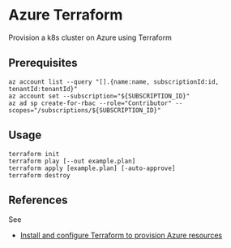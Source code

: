 # Azure Terraform

Provision a k8s cluster on Azure using Terraform

## Prerequisites

```console
az account list --query "[].{name:name, subscriptionId:id, tenantId:tenantId}"
az account set --subscription="${SUBSCRIPTION_ID}"
az ad sp create-for-rbac --role="Contributor" --scopes="/subscriptions/${SUBSCRIPTION_ID}"
```

## Usage

```console
terraform init
terraform play [--out example.plan]
terraform apply [example.plan] [-auto-approve]
terraform destroy
```

## References

See

- [Install and configure Terraform to provision Azure resources](https://docs.microsoft.com/en-us/azure/virtual-machines/linux/terraform-install-configure)